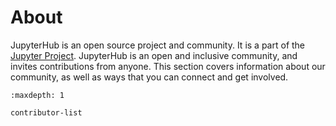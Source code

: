 # About

JupyterHub is an open source project and community. It is a part of the
[Jupyter Project](https://jupyter.org). JupyterHub is an open and inclusive
community, and invites contributions from anyone. This section covers information
about our community, as well as ways that you can connect and get involved.

```{toctree}
:maxdepth: 1

contributor-list
```
